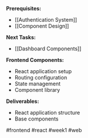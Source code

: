 
**Prerequisites:**
- [[Authentication System]]
- [[Component Design]]

**Next Tasks:**
- [[Dashboard Components]]

**Frontend Components:**
- React application setup
- Routing configuration
- State management
- Component library

**Deliverables:**
- React application structure
- Base components

#frontend #react #week1 #web